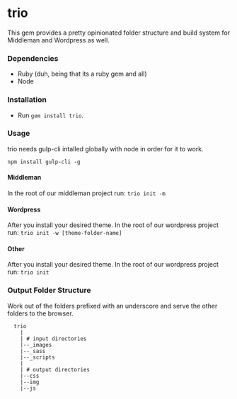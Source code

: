 # trio

This gem provides a pretty opinionated folder structure and build system for Middleman and Wordpress as well.

### Dependencies
- Ruby (duh, being that its a ruby gem and all)
- Node

### Installation

- Run `gem install trio`. 

### Usage

trio needs gulp-cli intalled globally with node in order for it to work.

`npm install gulp-cli -g`

#### Middleman

In the root of our middleman project run:
  `trio init -m `
  
#### Wordpress

After you install your desired theme. In the root of our wordpress project run:
  `trio init -w [theme-folder-name]`
  
#### Other

After you install your desired theme. In the root of our wordpress project run:
  `trio init`
  
### Output Folder Structure
Work out of the folders prefixed with an underscore and serve the other folders to the browser.

```
  trio
    |
    | # input directories
    |--_images
    |--_sass
    |--_scripts
    |
    | # output directories
    |--css
    |--img
    |--js

```
